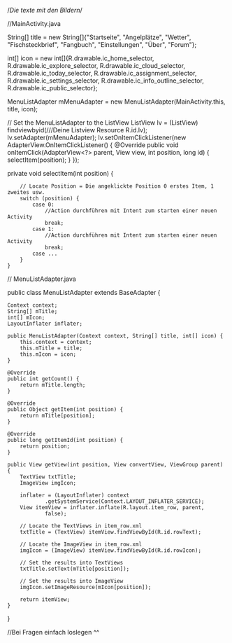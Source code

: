 /*Die texte mit den Bildern*/

//MainActivity.java

String[] title = new String[]{"Startseite", "Angelplätze", "Wetter", "Fischsteckbrief", "Fangbuch", "Einstellungen", "Über", "Forum"};

int[] icon = new int[]{R.drawable.ic_home_selector,
        R.drawable.ic_explore_selector, R.drawable.ic_cloud_selector,
        R.drawable.ic_today_selector, R.drawable.ic_assignment_selector,
        R.drawable.ic_settings_selector, R.drawable.ic_info_outline_selector, R.drawable.ic_public_selector};

MenuListAdapter mMenuAdapter = new MenuListAdapter(MainActivity.this, title, icon);  

// Set the MenuListAdapter to the ListView
ListView lv = (ListView) findviewbyid(///Deine Listview Resource R.id.lv);
lv.setAdapter(mMenuAdapter);
lv.setOnItemClickListener(new AdapterView.OnItemClickListener() {
                @Override
                public void onItemClick(AdapterView<?> parent, View view, int position, long id) {
                    selectItem(position);
                }
            });
            
private void selectItem(int position) {

        // Locate Position = Die angeklickte Position 0 erstes Item, 1 zweites usw.
        switch (position) {
            case 0:
                //Action durchführen mit Intent zum starten einer neuen Activity
                break;
            case 1:
                //Action durchführen mit Intent zum starten einer neuen Activity
                break;
            case ...
        }
    }

// MenuListAdapter.java

public class MenuListAdapter extends BaseAdapter {

    Context context;
    String[] mTitle;
    int[] mIcon;
    LayoutInflater inflater;

    public MenuListAdapter(Context context, String[] title, int[] icon) {
        this.context = context;
        this.mTitle = title;
        this.mIcon = icon;
    }

    @Override
    public int getCount() {
        return mTitle.length;
    }

    @Override
    public Object getItem(int position) {
        return mTitle[position];
    }

    @Override
    public long getItemId(int position) {
        return position;
    }

    public View getView(int position, View convertView, ViewGroup parent) {
        TextView txtTitle;
        ImageView imgIcon;

        inflater = (LayoutInflater) context
                .getSystemService(Context.LAYOUT_INFLATER_SERVICE);
        View itemView = inflater.inflate(R.layout.item_row, parent,
                false);

        // Locate the TextViews in item_row.xml
        txtTitle = (TextView) itemView.findViewById(R.id.rowText);

        // Locate the ImageView in item_row.xml
        imgIcon = (ImageView) itemView.findViewById(R.id.rowIcon);

        // Set the results into TextViews
        txtTitle.setText(mTitle[position]);

        // Set the results into ImageView
        imgIcon.setImageResource(mIcon[position]);

        return itemView;
    }

}

//Bei Fragen einfach loslegen ^^

